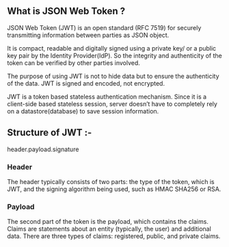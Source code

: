 ## What is JSON Web Token ?

JSON Web Token (JWT) is an open standard (RFC 7519) for securely transmitting information between parties as JSON object.

It is compact, readable and digitally signed using a private key/ or a public key pair by the Identity Provider(IdP). So the integrity and authenticity of the token can be verified by other parties involved.

The purpose of using JWT is not to hide data but to ensure the authenticity of the data. JWT is signed and encoded, not encrypted.

JWT is a token based stateless authentication mechanism. Since it is a client-side based stateless session, server doesn’t have to completely rely on a datastore(database) to save session information.

## Structure of JWT :-

header.payload.signature

### Header
The header typically consists of two parts: the type of the token, which is JWT, and the signing algorithm being used, such as HMAC SHA256 or RSA.

### Payload
The second part of the token is the payload, which contains the claims. Claims are statements about an entity (typically, the user) and additional data. There are three types of claims: registered, public, and private claims.